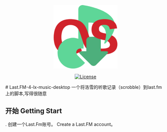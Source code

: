 <p align="center"><a href="https://github.com/RAint0/Last.FM-4-lx-music-desktop"><img width="200" src="https://github.com/RAint0/Last.FM-4-lx-music-desktop/blob/main/logo.png" alt="lx-music logo"></a></p>
<p align="center">
  <a href="https://github.com/RAint0/Last.FM-4-lx-music-desktop/blob/main/LICENSE"><img src="https://img.shields.io/badge/license-Apache--2.0-blue" alt="License"></a>
</p>
# Last.FM-4-lx-music-desktop
一个将洛雪的听歌记录（scrobble）到last.fm上的脚本,写得很随意

## 开始 Getting Start
. 创建一个Last.Fm账号。 Create a Last.FM account。
